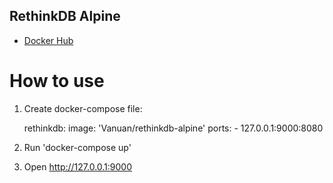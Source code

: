 RethinkDB Alpine
----------------

* [Docker Hub](https://hub.docker.com/r/vanuan/rethinkdb-alpine/)

# How to use

1. Create docker-compose file:

      rethinkdb:
        image: 'Vanuan/rethinkdb-alpine'
        ports:
          - 127.0.0.1:9000:8080

2. Run 'docker-compose up'

3. Open http://127.0.0.1:9000
